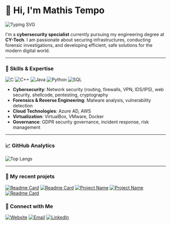 # 👋 Hi, I'm Mathis Tempo


![Typing SVG](https://readme-typing-svg.herokuapp.com?color=006400&lines=Cybersecurity+Specialist;Passionate+about+Network+Security)


I'm a **cybersecurity specialist** currently pursuing my engineering degree at **CY-Tech**. I am passionate about securing infrastructures, conducting forensic investigations, and developing efficient, safe solutions for the modern digital world.

---

### 🚀 Skills & Expertise


![C](https://img.shields.io/badge/C-A8B9CC?style=for-the-badge&logo=c&logoColor=black)
![C++](https://img.shields.io/badge/C%2B%2B-00599C?style=for-the-badge&logo=c%2B%2B&logoColor=white)
![Java](https://img.shields.io/badge/Java-007396?style=for-the-badge&logo=java&logoColor=white)
![Python](https://img.shields.io/badge/Python-3776AB?style=for-the-badge&logo=python&logoColor=white)
![SQL](https://img.shields.io/badge/SQL-4479A1?style=for-the-badge&logo=postgresql&logoColor=white)


- **Cybersecurity**: Network security (routing, firewalls, VPN, IDS/IPS), web security, shellcode, pentesting, cryptography
- **Forensics & Reverse Engineering**: Malware analysis, vulnerability detection
- **Cloud Technologies**: Azure AD, AWS
- **Virtualization**: VirtualBox, VMware, Docker
- **Governance**: GDPR security governance, incident response, risk management


---

### 📈 GitHub Analytics

![Top Langs](https://github-readme-stats.vercel.app/api/top-langs/?username=Mathis-tempo&layout=compact&theme=radical&hide_border=true)



---



### ‎‍💼 My recent projets 
<!--
[![Readme Card](https://github-readme-stats.vercel.app/api/pin/?username=Mathis-tempo&repo=ELFInfector&theme=radical)](https://github.com/Mathis-tempo/ELFInfector)
-->

[![Readme Card](https://github-readme-stats.vercel.app/api/pin/?username=RobinMeneust&repo=work-experience-classification&theme=radical)](https://github.com/RobinMeneust/work-experience-classification)
[![Readme Card](https://github-readme-stats.vercel.app/api/pin/?username=RobinMeneust&repo=haskell-compression-project&theme=radical)](https://github.com/RobinMeneust/haskell-compression-project )
[![Project Name](https://github-readme-stats.vercel.app/api/pin/?username=MaximeBACQ&repo=SpringProject&theme=radical)](https://github.com/MaximeBACQ/SpringProject)
[![Project Name](https://github-readme-stats.vercel.app/api/pin/?username=MaximeBACQ&repo=JEEProj&theme=radical)](https://github.com/MaximeBACQ/JEEProj)
[![Readme Card](https://github-readme-stats.vercel.app/api/pin/?username=Mathis-tempo&repo=Java-CY-slide&theme=radical)](https://github.com/Mathis-tempo/Java-CY-slide)




### 🔗 Connect with Me


<div align="left"><a href="https://mathis-tempo.github.io/website/" target="_blank"><img src="https://img.shields.io/badge/Website-00BFFF?style=for-the-badge&logo=internet-explorer&logoColor=white" alt="Website"/></a>
  <a href="mailto:mathistempo78@gmail.com" target="_blank"><img src="https://img.shields.io/badge/Mail-D14836?style=for-the-badge&logo=gmail&logoColor=white" alt="Email"/></a> 
  <a href="https://www.linkedin.com/in/mathis-tempo/" target="_blank"><img src="https://img.shields.io/badge/LinkedIn-0077B5?style=for-the-badge&logo=linkedin&logoColor=white" alt="LinkedIn"/></a> 



